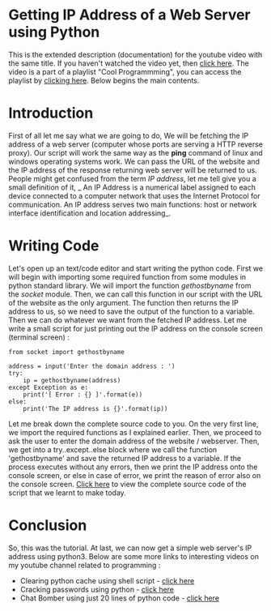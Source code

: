 # Getting IP Address of a Web Server using Python

This is the extended description (documentation) for the youtube video with the same title. If you haven't watched the video yet, then [click here](https://www.youtube.com/watch?v=sjDP2vCYYmQ). The video is a part of a playlist "Cool Programmming", you can access the playlist by [clicking here](https://www.youtube.com/playlist?list=PLF0q9F-Pswkz1TrAhClq68w-4OLT3W4hQ). Below begins the main contents.

# Introduction

First of all let me say what we are going to do, We will be fetching the IP address of a web server (computer whose ports are serving a HTTP reverse proxy). Our script will work the same way as the __ping__ command of linux and windows operating systems work. We can pass the URL of the website and the IP address of the response returning web server will be returned to us. People might get confused from the term _IP address_, let me tell give you a small definition of it, _ An IP Address is a numerical label assigned to each device connected to a computer network that uses the Internet Protocol for communication. An IP address serves two main functions: host or network interface identification and location addressing_.

# Writing Code

Let's open up an text/code editor and start writing the python code. First we will begin with importing some required function from some modules in python standard library. We will import the function _gethostbyname_ from the _socket_ module. Then, we can call this function in our script with the URL of the website as the only argument. The function then returns the IP address to us, so we need to save the output of the function to a variable. Then we can do whatever we want from the fetched IP address. Let me write a small script for just printing out the IP address on the console screen (terminal screen) :
```
from socket import gethostbyname

address = input('Enter the domain address : ')
try:
	ip = gethostbyname(address)
except Exception as e:
	print('[ Error : {} ]'.format(e))
else:
	print('The IP address is {}'.format(ip))
```
Let me break down the complete source code to you. On the very first line, we import the required functions as I explained earlier. Then, we proceed to ask the user to enter the domain address of the website / webserver. Then, we get into a try..except..else block where we call the function 'gethostbyname' and save the returned IP address to a variable. If the process executes without any errors, then we print the IP address onto the console screen, or else in case of error, we print the reason of error also on the console screen. [Click here](../data/getIp.py) to view the complete source code of the script that we learnt to make today. 

# Conclusion

So, this was the tutorial. At last, we can now get a simple web server's IP address using python3. Below are some more links to interesting videos on my youtube channel related to programming : 

* Clearing python cache using shell script - [click here](https://www.youtube.com/watch?v=MB86rR9uzNo&t=16s)
* Cracking passwords using python - [click here](https://www.youtube.com/watch?v=316uQ6WyCTE&t=3s)
* Chat Bomber using just 20 lines of python code - [click here](https://www.youtube.com/watch?v=_DlxNy3KsDo)
